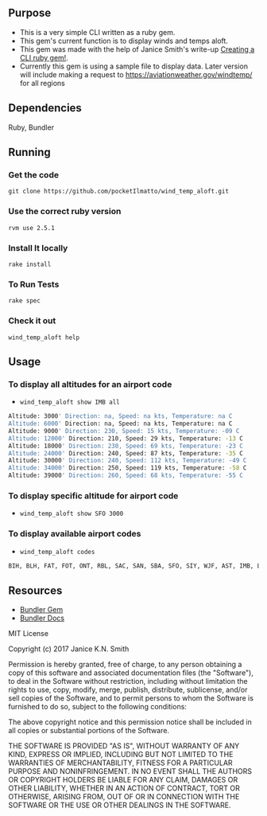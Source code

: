 ## Purpose
* This is a very simple CLI written as a ruby gem.
* This gem's current function is to display winds and temps aloft.
* This gem was made with the help of Janice Smith's write-up [Creating a CLI ruby gem!](https://medium.com/@theorynest/creating-a-cli-ruby-gem-1dbf0990652b#.bx85273tb).
* Currently this gem is using a sample file to display data. Later version will include making a request to https://aviationweather.gov/windtemp/ for all regions

## Dependencies

Ruby, Bundler

## Running
### Get the code
`git clone https://github.com/pocketIlmatto/wind_temp_aloft.git`

### Use the correct ruby version
`rvm use 2.5.1`

### Install It locally
`rake install`

### To Run Tests
`rake spec`

### Check it out
`wind_temp_aloft help`

## Usage
### To display all altitudes for an airport code

- `wind_temp_aloft show IMB all`
```sh
Altitude: 3000' Direction: na, Speed: na kts, Temperature: na C
Altitude: 6000' Direction: na, Speed: na kts, Temperature: na C
Altitude: 9000' Direction: 230, Speed: 15 kts, Temperature: -09 C
Altitude: 12000' Direction: 210, Speed: 29 kts, Temperature: -13 C
Altitude: 18000' Direction: 230, Speed: 69 kts, Temperature: -23 C
Altitude: 24000' Direction: 240, Speed: 87 kts, Temperature: -35 C
Altitude: 30000' Direction: 240, Speed: 112 kts, Temperature: -49 C
Altitude: 34000' Direction: 250, Speed: 119 kts, Temperature: -58 C
Altitude: 39000' Direction: 260, Speed: 68 kts, Temperature: -55 C
```

### To display specific altitude for airport code

- `wind_temp_aloft show SFO 3000`

### To display available airport codes

- `wind_temp_aloft codes`
```sh
BIH, BLH, FAT, FOT, ONT, RBL, SAC, SAN, SBA, SFO, SIY, WJF, AST, IMB, LKV, OTH, PDX, RDM, GEG, SEA, YKM
```

## Resources
* [Bundler Gem](https://github.com/bundler/bundler)
* [Bundler Docs](http://bundler.io/v1.14/man/bundle-gem.1.html)

MIT License

Copyright (c) 2017 Janice K.N. Smith

Permission is hereby granted, free of charge, to any person obtaining a copy of this software and associated documentation files (the "Software"), to deal in the Software without restriction, including without limitation the rights to use, copy, modify, merge, publish, distribute, sublicense, and/or sell copies of the Software, and to permit persons to whom the Software is furnished to do so, subject to the following conditions:

The above copyright notice and this permission notice shall be included in all copies or substantial portions of the Software.

THE SOFTWARE IS PROVIDED "AS IS", WITHOUT WARRANTY OF ANY KIND, EXPRESS OR IMPLIED, INCLUDING BUT NOT LIMITED TO THE WARRANTIES OF MERCHANTABILITY, FITNESS FOR A PARTICULAR PURPOSE AND NONINFRINGEMENT. IN NO EVENT SHALL THE AUTHORS OR COPYRIGHT HOLDERS BE LIABLE FOR ANY CLAIM, DAMAGES OR OTHER LIABILITY, WHETHER IN AN ACTION OF CONTRACT, TORT OR OTHERWISE, ARISING FROM, OUT OF OR IN CONNECTION WITH THE SOFTWARE OR THE USE OR OTHER DEALINGS IN THE SOFTWARE.